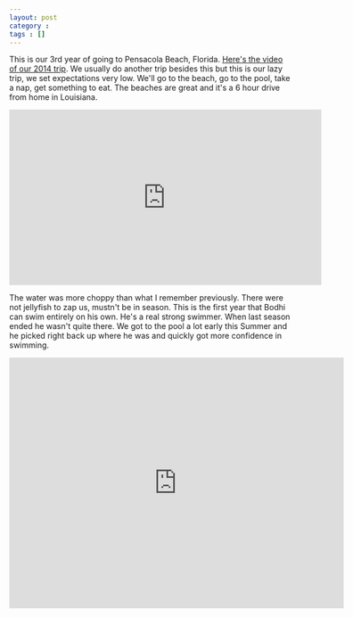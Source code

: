 ```yaml
---
layout: post
category :  
tags : []
---
```


This is our 3rd year of going to Pensacola Beach, Florida.  [Here's the video of our 2014 trip](https://www.youtube.com/watch?v=UeE9oYN1OjY).
We usually do another trip besides this but this is our lazy trip, we set expectations very low.
We'll go to the beach, go to the pool, take a nap, get something to eat.  The beaches are great
and it's a 6 hour drive from home in Louisiana.

<iframe width="560" height="315" src="https://www.youtube.com/embed/OZJ3Nqas3K0" frameborder="0" allowfullscreen></iframe>

The water was more choppy than what I remember previously.  There were not jellyfish to zap us, mustn't be
in season.  This is the first year that Bodhi can swim entirely on his own.  He's a real strong swimmer.  When
last season ended he wasn't quite there.  We got to the pool a lot early this Summer and he picked right
back up where he was and quickly got more confidence in swimming.

<iframe src="https://www.google.com/maps/embed?pb=!1m18!1m12!1m3!1d220344.29631034881!2d-87.05139615000002!3d30.354370650000007!2m3!1f0!2f0!3f0!3m2!1i1024!2i768!4f13.1!3m3!1m2!1s0x8890dad848d85a0d%3A0x687b7b80ca21169e!2sPensacola+Beach%2C+FL!5e0!3m2!1sen!2sus!4v1436616543660" width="600" height="450" frameborder="0" style="border:0" allowfullscreen></iframe>

